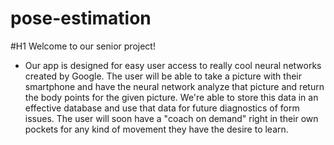 # pose-estimation

#H1 Welcome to our senior project!

- Our app is designed for easy user access to really cool neural networks created by Google. The user will be able to take a picture with their smartphone and have the neural network analyze that picture and return the body points for the given picture. We're able to store this data in an effective database and use that data for future diagnostics of form issues. The user will soon have a "coach on demand" right in their own pockets for any kind of movement they have the desire to learn.
